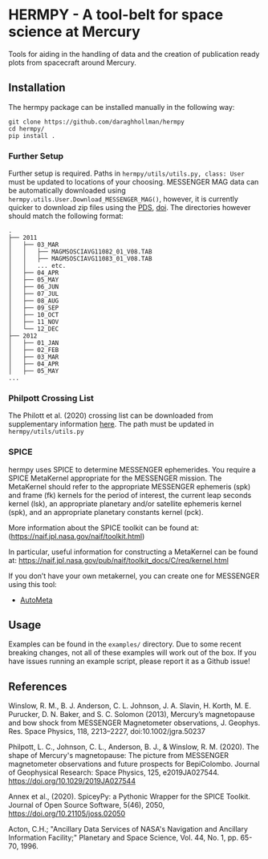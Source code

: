 # HERMPY - A tool-belt for space science at Mercury

Tools for aiding in the handling of data and the creation of publication ready plots from spacecraft around Mercury.

## Installation

The hermpy package can be installed manually in the following way:

```shell
git clone https://github.com/daraghhollman/hermpy
cd hermpy/
pip install .
```

### Further Setup
Further setup is required. Paths in `hermpy/utils/utils.py, class: User` must
be updated to locations of your choosing. MESSENGER MAG data can be
automatically downloaded using `hermpy.utils.User.Download_MESSENGER_MAG()`,
however, it is currently quicker to download zip files using the
[PDS](https://search-pdsppi.igpp.ucla.edu/search/view/?f=yes&id=pds://PPI/mess-mag-calibrated/data/mso),
[doi](https://doi.org/10.17189/1522385). The directories however should match the following format:

```
.
├── 2011
│   ├── 03_MAR
│   │   ├── MAGMSOSCIAVG11082_01_V08.TAB
│   │   ├── MAGMSOSCIAVG11083_01_V08.TAB
│   │   ... etc.
│   ├── 04_APR
│   ├── 05_MAY
│   ├── 06_JUN
│   ├── 07_JUL
│   ├── 08_AUG
│   ├── 09_SEP
│   ├── 10_OCT
│   ├── 11_NOV
│   └── 12_DEC
├── 2012
│   ├── 01_JAN
│   ├── 02_FEB
│   ├── 03_MAR
│   ├── 04_APR
│   ├── 05_MAY
...
```

### Philpott Crossing List
The Philott et al. (2020) crossing list can be downloaded from supplementary
information [here](https://doi.org/10.1029/2019JA027544). The path must be
updated in `hermpy/utils/utils.py`

### SPICE
hermpy uses SPICE to determine MESSENGER ephemerides. You require a SPICE
MetaKernel appropriate for the MESSENGER mission. The MetaKernel should refer
to the appropriate MESSENGER ephemeris (spk) and frame (fk) kernels for the
period of interest, the current leap seconds kernel (lsk), an appropriate
planetary and/or satellite ephemeris kernel (spk), and an appropriate planetary
constants kernel (pck).

More information about the SPICE toolkit can be found at: (https://naif.jpl.nasa.gov/naif/toolkit.html)

In particular, useful information for constructing a MetaKernel can be found at: https://naif.jpl.nasa.gov/pub/naif/toolkit_docs/C/req/kernel.html

If you don’t have your own metakernel, you can create one for MESSENGER using this tool:
- [AutoMeta](https://github.com/mjrutala/AutoMeta)

## Usage

Examples can be found in the `examples/` directory. Due to some recent breaking
changes, not all of these examples will work out of the box. If you have issues
running an example script, please report it as a Github issue!

## References

Winslow, R. M., B. J. Anderson, C. L. Johnson, J. A. Slavin, H. Korth, M. E.
Purucker, D. N. Baker, and S. C. Solomon (2013), Mercury’s magnetopause and bow
shock from MESSENGER Magnetometer observations, J. Geophys. Res. Space Physics,
118, 2213–2227, doi:10.1002/jgra.50237

Philpott, L. C., Johnson, C. L., Anderson, B. J., & Winslow, R. M. (2020). The
shape of Mercury's magnetopause: The picture from MESSENGER magnetometer
observations and future prospects for BepiColombo. Journal of Geophysical
Research: Space Physics, 125, e2019JA027544.
https://doi.org/10.1029/2019JA027544

Annex et al., (2020). SpiceyPy: a Pythonic Wrapper for the SPICE Toolkit.
Journal of Open Source Software, 5(46), 2050,
https://doi.org/10.21105/joss.02050

Acton, C.H.; "Ancillary Data Services of NASA's Navigation and Ancillary
Information Facility;" Planetary and Space Science, Vol. 44, No. 1, pp. 65-70,
1996.
